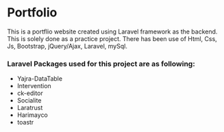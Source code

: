 # Portfolio

This is a portflio website created using Laravel framework as the backend. This is solely done as a practice project. There has been use of Html, Css, Js, Bootstrap, jQuery/Ajax, Laravel, mySql.

### Laravel Packages used for this project are as following:

* Yajra-DataTable
* Intervention
* ck-editor
* Socialite
* Laratrust
* Harimayco
* toastr
